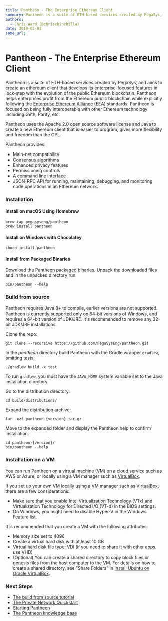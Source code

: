 ```yaml
---
title: Pantheon - The Enterprise Ethereum Client
summary: Pantheon is a suite of ETH-based services created by PegaSys, and aims to create an ethereum client that develops its enterprise-focused features in lock-step with the evolution of the public Ethereum blockchain. Pantheon helps enterprises profit from the Ethereum public blockchain while explicitly following the Enterprise Ethereum Alliance (EEA) standards. Pantheon is focused on being fully interoperable with other Ethereum technology including Geth, Parity, etc. Pantheon uses the Apache 2.0 op
authors:
  - Chris Ward (@chrischinchilla)
date: 2019-03-01
some_url: 
---
```


# Pantheon - The Enterprise Ethereum Client


Pantheon is a suite of ETH-based services created by PegaSys, and aims to create an ethereum client that develops its enterprise-focused
features in lock-step with the evolution of the public Ethereum
blockchain. Pantheon helps enterprises profit from the Ethereum public
blockchain while explicitly following the [Enterprise Ethereum Alliance](https://bitcoinexchangeguide.com/enterprise-ethereum-alliance-eea-welcomes-ebay-foxconn-to-blockchain-consortium/)
(EEA) standards. Pantheon is focused on being fully interoperable with
other Ethereum technology including Geth, Parity, etc.

Pantheon uses the Apache 2.0 open source software license and Java to
create a new Ethereum client that is easier to program, gives more
flexibility and freedom than the GPL.

Pantheon provides:

- Main-net compatibility
- Consensus algorithms
- Enhanced privacy features
- Permissioning controls
- A command line interface
- JSON-RPC API for running, maintaining, debugging, and monitoring node operations in an Ethereum network.

### Installation

#### Install on macOS Using Homebrew

```shell
brew tap pegasyseng/pantheon
brew install pantheon
```

#### Install on Windows with Chocolatey

```shell
choco install pantheon
```

#### Install from Packaged Binaries

Download the Pantheon [packaged binaries](https://bintray.com/consensys/pegasys-repo/pantheon/_latestVersion#files).
Unpack the downloaded files and in the unpacked directory run:

```shell
bin/pantheon --help
```

### Build from source

Pantheon requires Java 8+ to compile, earlier versions are not
supported. Pantheon is currently supported only on 64-bit versions of
Windows, and requires a 64-bit version of JDK/JRE. It's recommended to remove any 32-bit JDK/JRE installations.

Clone the repo:

```shell
git clone --recursive https://github.com/PegaSysEng/pantheon.git
```

In the _pantheon_ directory build Pantheon with the Gradle wrapper `gradlew`, omitting tests:

```shell
./gradlew build -x test
```

To run `gradlew`, you must have the `JAVA_HOME` system variable set to the Java installation directory.

Go to the distribution directory:

```shell
cd build/distributions/
```

Expand the distribution archive:

```shell
tar -xzf pantheon-{version}.tar.gz
```

Move to the expanded folder and display the Pantheon help to confirm
installation.

```shell
cd pantheon-{version}/
bin/pantheon --help
```

### Installation on a VM

You can run Pantheon on a virtual machine (VM) on a cloud service such
as AWS or Azure, or locally using a VM manager such as
[VirtualBox](https://www.virtualbox.org/).

If you set up your own VM locally using a VM manager such as
[VirtualBox](https://www.virtualbox.org/), there are a few
considerations:

- Make sure that you enable Intel Virtualization Technology (VTx) and Virtualization Technology for Directed I/O (VT-d) in the BIOS settings.
- On Windows, you might need to disable Hyper-V in the Windows Feature list.

It is recommended that you create a VM with the following attributes:

- Memory size set to 4096
- Create a virtual hard disk with at least 10 GB
- Virtual hard disk file type: VDI (if you need to share it with other apps, use VHD)
- (Optional) You can create a shared directory to copy block files or genesis files from the host computer to the VM. For details on how to create a shared directory, see "Share Folders" in [Install Ubuntu on Oracle VirtualBox](https://linus.nci.nih.gov/bdge/installUbuntu.html).

### Next Steps

- [The build from source tutorial](https://docs.pantheon.pegasys.tech/en/latest/Installation/Build-From-Source/)
- [The Private Network Quickstart](https://docs.pantheon.pegasys.tech/en/latest/Tutorials/Private-Network-Quickstart/)
- [Starting Pantheon](https://docs.pantheon.pegasys.tech/en/latest/Getting-Started/Starting-Pantheon/)
- [The Pantheon knowledge base](https://docs.pantheon.pegasys.tech/en/stable/)
